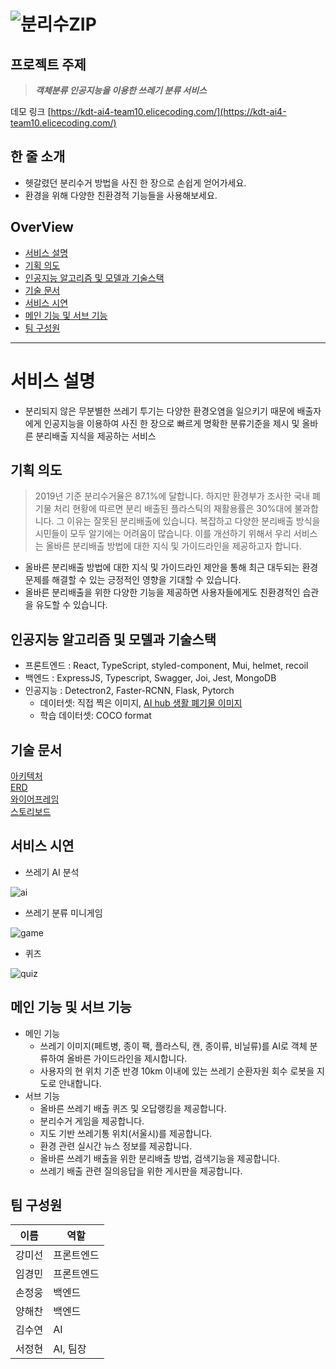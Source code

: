 # ![분리수ZIP](https://user-images.githubusercontent.com/97578390/176987336-0b54e8c6-8c8e-425c-8e40-28a03a9ff9ae.png)

## 프로젝트 주제

> ***객체분류 인공지능을 이용한 쓰레기 분류 서비스***

데모 링크 [https://kdt-ai4-team10.elicecoding.com/](https://kdt-ai4-team10.elicecoding.com/)

## 한 줄 소개

- 헷갈렸던 분리수거 방법을 사진 한 장으로 손쉽게 얻어가세요.
- 환경을 위해 다양한 친환경적 기능들을 사용해보세요.

## OverView

- [서비스 설명](#서비스-설명)
- [기획 의도](#기획-의도)
- [인공지능 알고리즘 및 모델과 기술스택](#인공지능-알고리즘-및-모델과-기술스택)
- [기술 문서](#기술-문서)
- [서비스 시연](#서비스-시연)
- [메인 기능 및 서브 기능](#메인-기능-및-서브-기능)
- [팀 구성원](#팀-구성원)

---

# 서비스 설명

- 분리되지 않은 무분별한 쓰레기 투기는 다양한 환경오염을 일으키기 때문에 배출자에게 인공지능을 이용하여 사진 한 장으로 빠르게 명확한 분류기준을 제시 및 올바른 분리배출 지식을 제공하는 서비스

## 기획 의도
> 2019년 기준 분리수거율은 87.1%에 달합니다. 하지만 환경부가 조사한 국내 폐기물 처리 현황에 따르면 분리 배출된 플라스틱의 재활용률은 30%대에 불과합니다. 그 이유는 잘못된 분리배출에 있습니다. 복잡하고 다양한 분리배출 방식을 시민들이 모두 알기에는 어려움이 많습니다. 이를 개선하기 위해서 우리 서비스는 올바른 분리배출 방법에 대한 지식 및 가이드라인을 제공하고자 합니다.
- 올바른 분리배출 방법에 대한 지식 및 가이드라인 제안을 통해 최근 대두되는 환경문제를 해결할 수 있는 긍정적인 영향을 기대할 수 있습니다.
- 올바른 분리배출을 위한 다양한 기능을 제공하면 사용자들에게도 친환경적인 습관을 유도할 수 있습니다.

## 인공지능 알고리즘 및 모델과 기술스택

- 프론트엔드 : React, TypeScript, styled-component, Mui, helmet, recoil
- 백엔드 : ExpressJS, Typescript, Swagger, Joi, Jest, MongoDB
- 인공지능 : Detectron2, Faster-RCNN, Flask, Pytorch
    - 데이터셋: 직접 찍은 이미지, [AI hub 생활 폐기물 이미지](https://aihub.or.kr/aidata/27708)
    - 학습 데이터셋: COCO format

## 기술 문서

[아키텍처](https://github.com/Handwoong/garbage-sorting-backend/wiki/Project-Architecture)<br/>
[ERD](https://github.com/Handwoong/garbage-sorting-backend/wiki/ERD-Image)<br/>
[와이어프레임](https://www.figma.com/file/AaGUvtqz6TPuonXHEAWhMN/TOPTEN?node-id=7%3A364)<br/>
[스토리보드](https://user-images.githubusercontent.com/97578390/176987314-28688c87-6105-462e-b9ac-a3561fb21eef.png)

## 서비스 시연

- 쓰레기 AI 분석

![ai](https://user-images.githubusercontent.com/97578390/176987267-7f5aa012-4756-4563-aaa0-cb0699b03a1f.gif)
    
- 쓰레기 분류 미니게임
    
![game](https://user-images.githubusercontent.com/97578390/176987297-478e2eeb-f78e-4984-8617-1a4f44f09a19.gif)
    
- 퀴즈
    
![quiz](https://user-images.githubusercontent.com/97578390/176987300-5a26074c-0d8b-4d54-90ef-4945779a7153.gif)
    

## 메인 기능 및 서브 기능

- 메인 기능
    - 쓰레기 이미지(페트병, 종이 팩, 플라스틱, 캔, 종이류, 비닐류)를 AI로 객체 분류하여 올바른 가이드라인을 제시합니다.
    - 사용자의 현 위치 기준 반경 10km 이내에 있는 쓰레기 순환자원 회수 로봇을 지도로 안내합니다.
- 서브 기능
    - 올바른 쓰레기 배출 퀴즈 및 오답랭킹을 제공합니다.
    - 분리수거 게임을 제공합니다.
    - 지도 기반 쓰레기통 위치(서울시)를 제공합니다.
    - 환경 관련 실시간 뉴스 정보를 제공합니다.
    - 올바른 쓰레기 배출을 위한 분리배출 방법, 검색기능을 제공합니다.
    - 쓰레기 배출 관련 질의응답을 위한 게시판을 제공합니다.

## 팀 구성원

| 이름 | 역할 |
| --- | --- |
| 강미선 | 프론트엔드 |
| 임경민 | 프론트엔드 |
| 손정웅 | 백엔드 |
| 양해찬 | 백엔드 |
| 김수연 | AI |
| 서정현 | AI, 팀장 |

